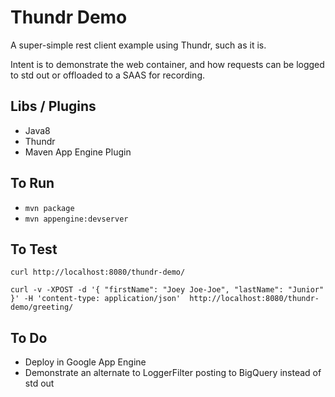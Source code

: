 # Thundr Demo

A super-simple rest client example using Thundr, such as it is.

Intent is to demonstrate the web container, and how requests can be logged to std out or offloaded to a SAAS for recording.

## Libs / Plugins

* Java8
* Thundr
* Maven App Engine Plugin

## To Run

* `mvn package`
* `mvn appengine:devserver`

## To Test

`curl http://localhost:8080/thundr-demo/`

`curl -v -XPOST -d '{ "firstName": "Joey Joe-Joe", "lastName": "Junior" }' -H 'content-type: application/json'  http://localhost:8080/thundr-demo/greeting/`

## To Do

* Deploy in Google App Engine
* Demonstrate an alternate to LoggerFilter posting to BigQuery instead of std out 